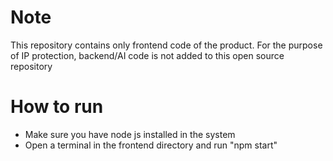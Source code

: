# Note

This repository contains only frontend code of the product. For the purpose of IP protection, backend/AI code is not added to this open source repository

# How to run

- Make sure you have node js installed in the system
- Open a terminal in the frontend directory and run "npm start"